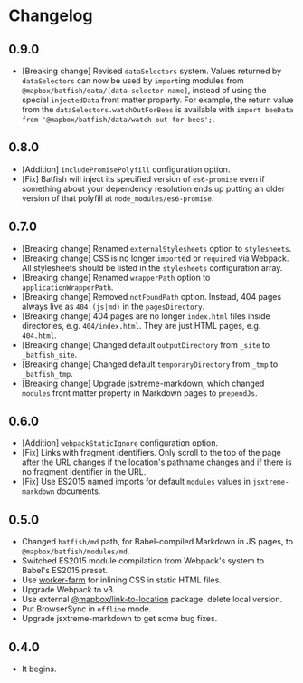 # Changelog

## 0.9.0

-   [Breaking change] Revised `dataSelectors` system.
    Values returned by `dataSelectors` can now be used by `import`ing modules from `@mapbox/batfish/data/[data-selector-name]`, instead of using the special `injectedData` front matter property.
    For example, the return value from the `dataSelectors.watchOutForBees` is available with `import beeData from '@mapbox/batfish/data/watch-out-for-bees';`.

## 0.8.0

-   [Addition] `includePromisePolyfill` configuration option.
-   [Fix] Batfish will inject its specified version of `es6-promise` even if something about your dependency resolution ends up putting an older version of that polyfill at `node_modules/es6-promise`.

## 0.7.0

-   [Breaking change] Renamed `externalStylesheets` option to `stylesheets`.
-   [Breaking change] CSS is no longer `import`ed or `require`d via Webpack.
    All stylesheets should be listed in the `stylesheets` configuration array.
-   [Breaking change] Renamed `wrapperPath` option to `applicationWrapperPath`.
-   [Breaking change] Removed `notFoundPath` option.
    Instead, 404 pages always live as `404.(js|md)` in the `pagesDirectory`.
-   [Breaking change] 404 pages are no longer `index.html` files inside directories, e.g. `404/index.html`.
    They are just HTML pages, e.g. `404.html`.
-   [Breaking change] Changed default `outputDirectory` from `_site` to `_batfish_site`.
-   [Breaking change] Changed default `temporaryDirectory` from `_tmp` to `_batfish_tmp`.
-   [Breaking change] Upgrade jsxtreme-markdown, which changed `modules` front matter property in Markdown pages to `prependJs`.

## 0.6.0

-   [Addition] `webpackStaticIgnore` configuration option.
-   [Fix] Links with fragment identifiers.
    Only scroll to the top of the page after the URL changes if the location's pathname changes and if there is no fragment identifier in the URL.
-   [Fix] Use ES2015 named imports for default `modules` values in `jsxtreme-markdown` documents.

## 0.5.0

-   Changed `batfish/md` path, for Babel-compiled Markdown in JS pages, to `@mapbox/batfish/modules/md`.
-   Switched ES2015 module compilation from Webpack's system to Babel's ES2015 preset.
-   Use [worker-farm](https://github.com/rvagg/node-worker-farm) for inlining CSS in static HTML files.
-   Upgrade Webpack to v3.
-   Use external [@mapbox/link-to-location](https://github.com/mapbox/link-to-location) package, delete local version.
-   Put BrowserSync in `offline` mode.
-   Upgrade jsxtreme-markdown to get some bug fixes.

## 0.4.0

-   It begins.
